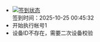 - [![签到状态](https://github.com/p7wm/Cloud189-Actions/actions/workflows/main.yml/badge.svg?branch=main)](https://github.com/p7wm/Cloud189-Actions/actions/workflows/main.yml) <br> 签到时间：2025-10-25 00:45:32
- 开始执行帐号1
- 设备ID不存在，需要二次设备校验
